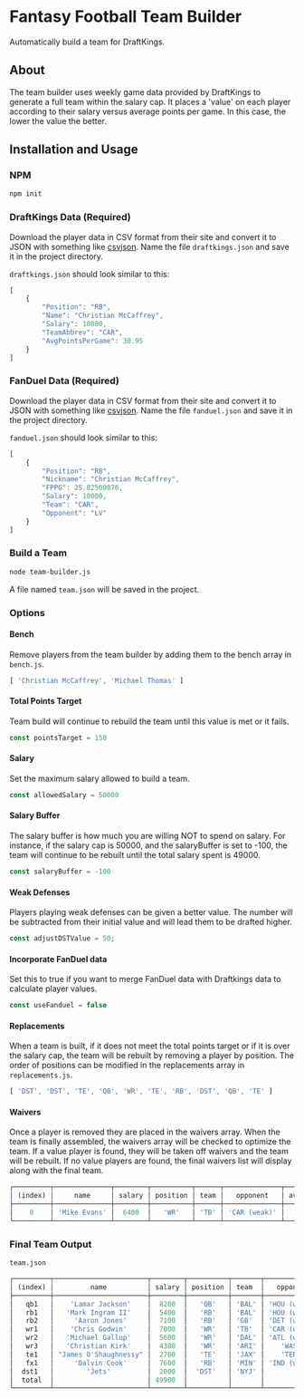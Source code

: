 # Fantasy Football Team Builder

Automatically build a team for DraftKings.

## About

The team builder uses weekly game data provided by DraftKings to generate a full team within the salary cap. It places a 'value' on each player according to their salary versus average points per game. In this case, the lower the value the better.

## Installation and Usage

### NPM

```bash
npm init
```
### DraftKings Data (Required)

Download the player data in CSV format from their site and convert it to JSON with something like [csvjson](https://csvjson.com/). Name the file `draftkings.json` and save it in the project directory.

`draftkings.json` should look similar to this:

```javascript
[
    {
        "Position": "RB",
        "Name": "Christian McCaffrey",
        "Salary": 10000,
        "TeamAbbrev": "CAR",
        "AvgPointsPerGame": 30.95
    }
]
```

### FanDuel Data (Required)

Download the player data in CSV format from their site and convert it to JSON with something like [csvjson](https://csvjson.com/). Name the file `fanduel.json` and save it in the project directory.

`fanduel.json` should look similar to this:

```javascript
[
    {
        "Position": "RB",
        "Nickname": "Christian McCaffrey",
        "FPPG": 25.82500076,
        "Salary": 10000,
        "Team": "CAR",
        "Opponent": "LV"
    }
]
```

### Build a Team

```bash
node team-builder.js
```

A file named `team.json` will be saved in the project.

### Options

#### Bench

Remove players from the team builder by adding them to the bench array in `bench.js`.

```javascript
[ 'Christian McCaffrey', 'Michael Thomas' ]
```

#### Total Points Target

Team build will continue to rebuild the team until this value is met or it fails.

```javascript
const pointsTarget = 150
```

#### Salary

Set the maximum salary allowed to build a team.

```javascript
const allowedSalary = 50000
```

#### Salary Buffer

The salary buffer is how much you are willing NOT to spend on salary. For instance, if the salary cap is 50000, and the salaryBuffer is set to -100, the team will continue to be rebuilt until the total salary spent is 49000.

```javascript
const salaryBuffer = -100
```

#### Weak Defenses

Players playing weak defenses can be given a better value. The number will be subtracted from their initial value and will lead them to be drafted higher.

```javascript
const adjustDSTValue = 50;
```

#### Incorporate FanDuel data

Set this to true if you want to merge FanDuel data with Draftkings data to calculate player values.

```javascript
const useFanduel = false
```

#### Replacements

When a team is built, if it does not meet the total points target or if it is over the salary cap, the team will be rebuilt by removing a player by position. The order of positions can be modified in the replacements array in `replacements.js`.

```javascript
[ 'DST', 'DST', 'TE', 'QB', 'WR', 'TE', 'RB', 'DST', 'QB', 'TE' ]
```

#### Waivers

Once a player is removed they are placed in the waivers array. When the team is finally assembled, the waivers array will be checked to optimize the team. If a value player is found, they will be taken off waivers and the team will be rebuilt. If no value players are found, the final waivers list will display along with the final team.

```javascript
┌─────────┬──────────────┬────────┬──────────┬──────┬──────────────┬───────────┬───────┐
│ (index) │     name     │ salary │ position │ team │   opponent   │ avgpoints │ value │
├─────────┼──────────────┼────────┼──────────┼──────┼──────────────┼───────────┼───────┤
│    0    │ 'Mike Evans' │  6400  │   'WR'   │ 'TB' │ 'CAR (weak)' │   18.59   │  294  │
└─────────┴──────────────┴────────┴──────────┴──────┴──────────────┴───────────┴───────┘
```

### Final Team Output

`team.json`

```javascript
┌─────────┬───────────────────────┬────────┬──────────┬───────┬──────────────┬───────────┬───────┐
│ (index) │         name          │ salary │ position │ team  │   opponent   │ avgpoints │ value │
├─────────┼───────────────────────┼────────┼──────────┼───────┼──────────────┼───────────┼───────┤
│   qb1   │    'Lamar Jackson'    │  8200  │   'QB'   │ 'BAL' │ 'HOU (weak)' │   29.85   │  224  │
│   rb1   │   'Mark Ingram II'    │  5400  │   'RB'   │ 'BAL' │ 'HOU (weak)' │   16.29   │  281  │
│   rb2   │     'Aaron Jones'     │  7100  │   'RB'   │ 'GB'  │ 'DET (weak)' │   21.09   │  286  │
│   wr1   │    'Chris Godwin'     │  7000  │   'WR'   │ 'TB'  │ 'CAR (weak)' │   21.01   │  283  │
│   wr2   │   'Michael Gallup'    │  5600  │   'WR'   │ 'DAL' │ 'ATL (weak)' │   16.05   │  298  │
│   wr3   │   'Christian Kirk'    │  4300  │   'WR'   │ 'ARI' │    'WAS'     │   13.4    │  320  │
│   te1   │ "James O'Shaughnessy" │  2700  │   'TE'   │ 'JAX' │    'TEN'     │   8.26    │  326  │
│   fx1   │     'Dalvin Cook'     │  7600  │   'RB'   │ 'MIN' │ 'IND (weak)' │   21.62   │  301  │
│  dst1   │        'Jets'         │  2000  │  'DST'   │ 'NYJ' │              │   8.38    │  238  │
│  total  │                       │ 49900  │          │       │              │    155    │       │
└─────────┴───────────────────────┴────────┴──────────┴───────┴──────────────┴───────────┴───────┘
```